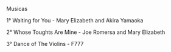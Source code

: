 Musicas

1° Waiting for You - Mary Elizabeth and Akira Yamaoka

2° Whose Toughts Are Mine - Joe Romersa and Mary Elizabeth

3° Dance of The Violins - F777
